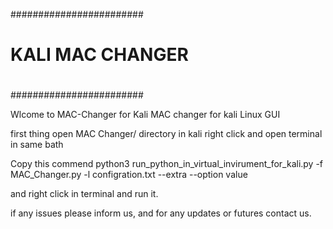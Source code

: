 ########################
# 	                   #
#   KALI MAC CHANGER   #
# 	                   #
########################

Wlcome to MAC-Changer for Kali
MAC changer for kali Linux GUI

first thing
open MAC Changer/	directory in kali
right click and open terminal in same bath

Copy this commend
python3 run_python_in_virtual_invirument_for_kali.py -f MAC_Changer.py -l configration.txt --extra --option value

and right click in terminal and run it.

if any issues please inform us, and for any updates or futures contact us.
